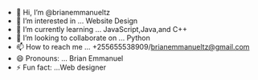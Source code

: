 - 👋 Hi, I’m @brianemmanueltz
- 👀 I’m interested in ... Website Design 
- 🌱 I’m currently learning ... JavaScript,Java,and C++
- 💞️ I’m looking to collaborate on ... Python 
- 📫 How to reach me ... +255655538909/brianemmanueltz@gmail.com
- 😄 Pronouns: ... Brian Emmanuel 
- ⚡ Fun fact: ...Web designer 

<!---
brianemmanueltz/brianemmanueltz is a ✨ special ✨ repository because its `README.md` (this file) appears on your GitHub profile.
You can click the Preview link to take a look at your changes.
--->
